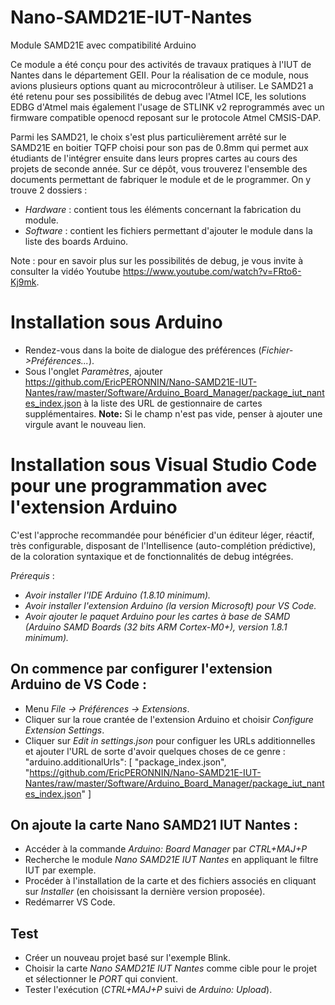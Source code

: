 # Nano-SAMD21E-IUT-Nantes
Module SAMD21E avec compatibilité Arduino

Ce module a été conçu pour des activités de travaux pratiques à l'IUT de Nantes dans le département GEII.
Pour la réalisation de ce module, nous avions plusieurs options quant au microcontrôleur à utiliser. Le SAMD21 a été retenu pour ses possibilités de debug avec l'Atmel ICE, les solutions EDBG d'Atmel mais également l'usage de STLINK v2 reprogrammés avec un firmware compatible openocd reposant sur le protocole Atmel CMSIS-DAP.

Parmi les SAMD21, le choix s'est plus particulièrement arrêté sur le SAMD21E en boitier TQFP choisi pour son pas de 0.8mm qui permet aux étudiants de l'intégrer ensuite dans leurs propres cartes au cours des projets de seconde année.
Sur ce dépôt, vous trouverez l'ensemble des documents permettant de fabriquer le module et de le programmer.
On y trouve 2 dossiers :

- *Hardware* : contient tous les éléments concernant la fabrication du module.
- *Software* : contient les fichiers permettant d'ajouter le module dans la liste des boards Arduino.

Note : pour en savoir plus sur les possibilités de debug, je vous invite à consulter la vidéo Youtube https://www.youtube.com/watch?v=FRto6-Kj9mk.
# Installation sous Arduino

- Rendez-vous dans la boite de dialogue des préférences (*Fichier->Préférences...*).
- Sous l'onglet *Paramètres*, ajouter https://github.com/EricPERONNIN/Nano-SAMD21E-IUT-Nantes/raw/master/Software/Arduino_Board_Manager/package_iut_nantes_index.json à la liste des URL de gestionnaire de cartes supplémentaires.
**Note:** Si le champ n'est pas vide, penser à ajouter une virgule avant le nouveau lien.

# Installation sous Visual Studio Code pour une programmation avec l'extension Arduino
C'est l'approche recommandée pour bénéficier d'un éditeur léger, réactif, très configurable, disposant de l'Intellisence (auto-complétion prédictive), de la coloration syntaxique et de fonctionnalités de debug intégrées.

*Prérequis* :
- *Avoir installer l'IDE Arduino (1.8.10 minimum).*
- *Avoir installer l'extension Arduino (la version Microsoft) pour VS Code.*
- *Avoir ajouter le paquet Arduino pour les cartes à base de SAMD (Arduino SAMD Boards (32 bits ARM Cortex-M0+), version 1.8.1 minimum).*
## On commence par configurer l'extension Arduino de VS Code :
- Menu *File -> Préférences -> Extensions*.
- Cliquer sur la roue crantée de l'extension Arduino et choisir *Configure Extension Settings*.
- Cliquer sur *Edit in settings.json* pour configuer les URLs additionnelles et ajouter l'URL de sorte d'avoir quelques choses de ce genre :
  "arduino.additionalUrls": [
        "package_index.json",
        "https://github.com/EricPERONNIN/Nano-SAMD21E-IUT-Nantes/raw/master/Software/Arduino_Board_Manager/package_iut_nantes_index.json"
        ]
## On ajoute la carte Nano SAMD21 IUT Nantes :
- Accéder à la commande *Arduino: Board Manager* par *CTRL+MAJ+P*
- Recherche le module *Nano SAMD21E IUT Nantes* en appliquant le filtre IUT par exemple.
- Procéder à l'installation de la carte et des fichiers associés en cliquant sur *Installer* (en choisissant la dernière version proposée).
- Redémarrer VS Code.
## Test
- Créer un nouveau projet basé sur l'exemple Blink.
- Choisir la carte *Nano SAMD21E IUT Nantes* comme cible pour le projet et sélectionner le *PORT* qui convient.
- Tester l'exécution (*CTRL+MAJ+P* suivi de *Arduino: Upload*).
